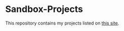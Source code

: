 # Sandbox-Projects
This repository contains my projects listed on [this site](https://aleczo.github.io/).
